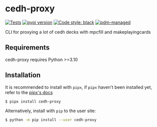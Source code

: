 # cedh-proxy

[![Tests](https://github.com/znd4/cedh-proxy/workflows/Tests/badge.svg)](https://github.com/znd4/cedh-proxy/actions?query=workflow%3Aci)
[![pypi version](https://img.shields.io/pypi/v/cedh-proxy.svg)](https://pypi.org/project/cedh-proxy/)
[![Code style: black](https://img.shields.io/badge/code%20style-black-000000.svg)](https://github.com/psf/black)
[![pdm-managed](https://img.shields.io/badge/pdm-managed-blueviolet)](https://pdm.fming.dev)

CLI for proxying a lot of cedh decks with mpcfill and makeplayingcards

## Requirements

cedh-proxy requires Python >=3.10

## Installation

It is recommended to install with `pipx`, if `pipx` haven't been installed yet, refer to the [pipx's docs](https://github.com/pipxproject/pipx)

```bash
$ pipx install cedh-proxy
```

Alternatively, install with `pip` to the user site:

```bash
$ python -m pip install --user cedh-proxy
```
